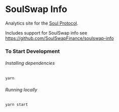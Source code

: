 # SoulSwap Info

Analytics site for the [Soul Protocol](https://soulswap.finance).

Includes support for SoulSwap info see https://github.com/SoulSwapFinance/soulswap-info

### To Start Development

###### Installing dependencies

```bash
yarn
```

###### Running locally

```bash
yarn start
```
